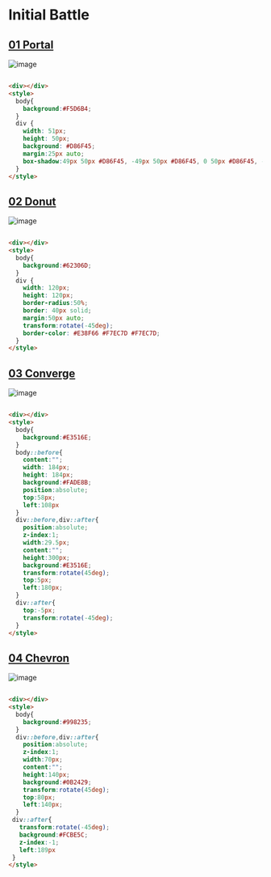 # Initial Battle

## [01 Portal](https://cssbattle.dev/play/159)
![image](https://github.com/chavikothari2711/CSS-Battle-solution/assets/61689704/9d6b8f76-610d-4b33-bb6a-abe950aea609)

```html

<div></div>
<style>
  body{
    background:#F5D6B4;
  }
  div {
    width: 51px;
    height: 50px;
    background: #D86F45;
    margin:25px auto;
    box-shadow:49px 50px #D86F45, -49px 50px #D86F45, 0 50px #D86F45, -99px 100px #D86F45, -49px 100px #D86F45, 0 100px #D86F45, 49px 100px #D86F45, 99px 100px #D86F45, -49px 150px #D86F45,0 150px #D86F45, 49px 150px #D86F45, 0 200px #D86F45
  }
</style>

```

## [02 Donut](https://cssbattle.dev/play/160)
![image](https://github.com/chavikothari2711/CSS-Battle-solution/assets/61689704/63452787-071f-4252-9db1-3aef5f25151b)

```html

<div></div>
<style>
  body{
    background:#62306D;
  }
  div {
    width: 120px;
    height: 120px;
    border-radius:50%;
    border: 40px solid;
    margin:50px auto;
    transform:rotate(-45deg);
    border-color: #E38F66 #F7EC7D #F7EC7D;
  }
</style>

```

## [03 Converge](https://cssbattle.dev/play/161)
![image](https://github.com/chavikothari2711/CSS-Battle-solution/assets/61689704/83589063-37e7-4d25-ae83-3c8c55ad3f07)

```html

<div></div>
<style>
  body{
    background:#E3516E;
  }
  body::before{
    content:"";
    width: 184px;
    height: 184px;
    background:#FADE8B;
    position:absolute;
    top:58px;
    left:108px
  }
  div::before,div::after{
    position:absolute;
    z-index:1;
    width:29.5px;
    content:"";
    height:300px;
    background:#E3516E;
    transform:rotate(45deg);
    top:5px;
    left:180px;
  }
  div::after{
    top:-5px;
    transform:rotate(-45deg);
  }
</style>

```

## [04 Chevron](https://cssbattle.dev/play/162)
![image](https://github.com/chavikothari2711/CSS-Battle-solution/assets/61689704/d16f5ba5-11fc-46d6-b94c-13013b7b00eb)

```html

<div></div>
<style>
  body{
    background:#998235;
  }
  div::before,div::after{
    position:absolute;
    z-index:1;
    width:70px;
    content:"";
    height:140px;
    background:#0B2429;
    transform:rotate(45deg);
    top:80px;
    left:140px;
  }
 div::after{
   transform:rotate(-45deg);
   background:#FCBE5C;
   z-index:-1;
   left:189px
 }
</style>

```

